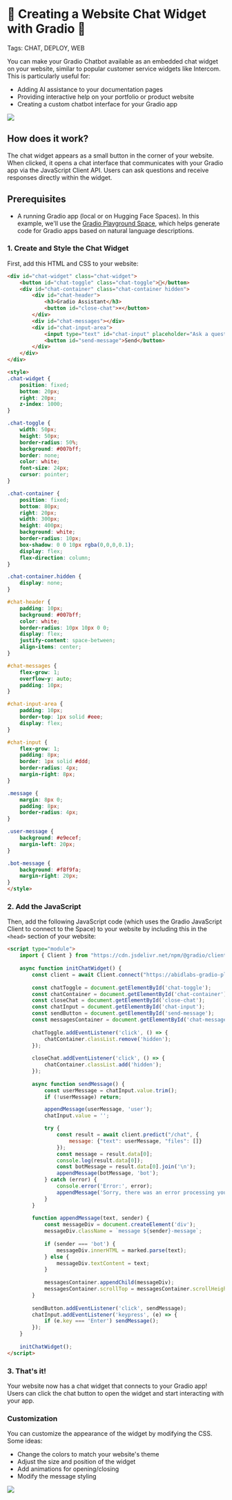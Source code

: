 # 🚀 Creating a Website Chat Widget with Gradio 🚀

Tags: CHAT, DEPLOY, WEB

You can make your Gradio Chatbot available as an embedded chat widget on your website, similar to popular customer service widgets like Intercom. This is particularly useful for:

- Adding AI assistance to your documentation pages
- Providing interactive help on your portfolio or product website
- Creating a custom chatbot interface for your Gradio app

![](https://huggingface.co/datasets/huggingface/documentation-images/resolve/main/gradio-guides/Screen%20Recording%202024-12-19%20at%203.32.46%E2%80%AFPM.gif)

## How does it work?

The chat widget appears as a small button in the corner of your website. When clicked, it opens a chat interface that communicates with your Gradio app via the JavaScript Client API. Users can ask questions and receive responses directly within the widget.


## Prerequisites

* A running Gradio app (local or on Hugging Face Spaces). In this example, we'll use the [Gradio Playground Space](https://huggingface.co/spaces/abidlabs/gradio-playground-bot), which helps generate code for Gradio apps based on natural language descriptions.

### 1. Create and Style the Chat Widget

First, add this HTML and CSS to your website:

```html
<div id="chat-widget" class="chat-widget">
    <button id="chat-toggle" class="chat-toggle">💬</button>
    <div id="chat-container" class="chat-container hidden">
        <div id="chat-header">
            <h3>Gradio Assistant</h3>
            <button id="close-chat">×</button>
        </div>
        <div id="chat-messages"></div>
        <div id="chat-input-area">
            <input type="text" id="chat-input" placeholder="Ask a question...">
            <button id="send-message">Send</button>
        </div>
    </div>
</div>

<style>
.chat-widget {
    position: fixed;
    bottom: 20px;
    right: 20px;
    z-index: 1000;
}

.chat-toggle {
    width: 50px;
    height: 50px;
    border-radius: 50%;
    background: #007bff;
    border: none;
    color: white;
    font-size: 24px;
    cursor: pointer;
}

.chat-container {
    position: fixed;
    bottom: 80px;
    right: 20px;
    width: 300px;
    height: 400px;
    background: white;
    border-radius: 10px;
    box-shadow: 0 0 10px rgba(0,0,0,0.1);
    display: flex;
    flex-direction: column;
}

.chat-container.hidden {
    display: none;
}

#chat-header {
    padding: 10px;
    background: #007bff;
    color: white;
    border-radius: 10px 10px 0 0;
    display: flex;
    justify-content: space-between;
    align-items: center;
}

#chat-messages {
    flex-grow: 1;
    overflow-y: auto;
    padding: 10px;
}

#chat-input-area {
    padding: 10px;
    border-top: 1px solid #eee;
    display: flex;
}

#chat-input {
    flex-grow: 1;
    padding: 8px;
    border: 1px solid #ddd;
    border-radius: 4px;
    margin-right: 8px;
}

.message {
    margin: 8px 0;
    padding: 8px;
    border-radius: 4px;
}

.user-message {
    background: #e9ecef;
    margin-left: 20px;
}

.bot-message {
    background: #f8f9fa;
    margin-right: 20px;
}
</style>
```

### 2. Add the JavaScript

Then, add the following JavaScript code (which uses the Gradio JavaScript Client to connect to the Space) to your website by including this in the `<head>` section of your website:

```html
<script type="module">
    import { Client } from "https://cdn.jsdelivr.net/npm/@gradio/client/dist/index.min.js";
    
    async function initChatWidget() {
        const client = await Client.connect("https://abidlabs-gradio-playground-bot.hf.space");
        
        const chatToggle = document.getElementById('chat-toggle');
        const chatContainer = document.getElementById('chat-container');
        const closeChat = document.getElementById('close-chat');
        const chatInput = document.getElementById('chat-input');
        const sendButton = document.getElementById('send-message');
        const messagesContainer = document.getElementById('chat-messages');
    
        chatToggle.addEventListener('click', () => {
            chatContainer.classList.remove('hidden');
        });
    
        closeChat.addEventListener('click', () => {
            chatContainer.classList.add('hidden');
        });
    
        async function sendMessage() {
            const userMessage = chatInput.value.trim();
            if (!userMessage) return;

            appendMessage(userMessage, 'user');
            chatInput.value = '';

            try {
                const result = await client.predict("/chat", {
                    message: {"text": userMessage, "files": []}
                });
                const message = result.data[0];
                console.log(result.data[0]);
                const botMessage = result.data[0].join('\n');
                appendMessage(botMessage, 'bot');
            } catch (error) {
                console.error('Error:', error);
                appendMessage('Sorry, there was an error processing your request.', 'bot');
            }
        }
    
        function appendMessage(text, sender) {
            const messageDiv = document.createElement('div');
            messageDiv.className = `message ${sender}-message`;
            
            if (sender === 'bot') {
                messageDiv.innerHTML = marked.parse(text);
            } else {
                messageDiv.textContent = text;
            }
            
            messagesContainer.appendChild(messageDiv);
            messagesContainer.scrollTop = messagesContainer.scrollHeight;
        }
    
        sendButton.addEventListener('click', sendMessage);
        chatInput.addEventListener('keypress', (e) => {
            if (e.key === 'Enter') sendMessage();
        });
    }
    
    initChatWidget();
</script>
```

### 3. That's it!

Your website now has a chat widget that connects to your Gradio app! Users can click the chat button to open the widget and start interacting with your app.

### Customization

You can customize the appearance of the widget by modifying the CSS. Some ideas:
- Change the colors to match your website's theme
- Adjust the size and position of the widget
- Add animations for opening/closing
- Modify the message styling

![](https://huggingface.co/datasets/huggingface/documentation-images/resolve/main/gradio-guides/Screen%20Recording%202024-12-19%20at%203.32.46%E2%80%AFPM.gif)
